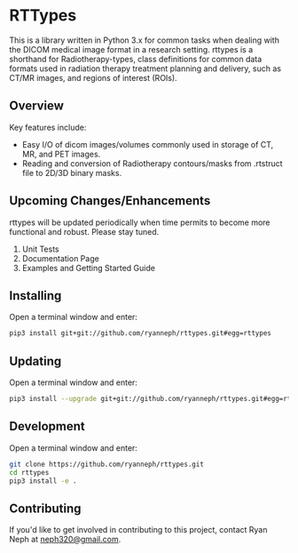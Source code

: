 # RTTypes
This is a library written in Python 3.x for common tasks when dealing with the DICOM medical image format in a research setting. rttypes is a shorthand for Radiotherapy-types, class definitions for common data formats used in radiation therapy treatment planning and delivery, such as CT/MR images, and regions of interest (ROIs).
## Overview
Key features include:
* Easy I/O of dicom images/volumes commonly used in storage of CT, MR, and PET images.
* Reading and conversion of Radiotherapy contours/masks from .rtstruct file to 2D/3D binary masks.

## Upcoming Changes/Enhancements
rttypes will be updated periodically when time permits to become more functional and robust. Please stay tuned.
1. Unit Tests
2. Documentation Page
3. Examples and Getting Started Guide

## Installing
Open a terminal window and enter:
``` bash
pip3 install git+git://github.com/ryanneph/rttypes.git#egg=rttypes
```

## Updating
Open a terminal window and enter:
``` bash
pip3 install --upgrade git+git://github.com/ryanneph/rttypes.git#egg=rttypes
```

## Development
Open a terminal window and enter:
``` bash
git clone https://github.com/ryanneph/rttypes.git
cd rttypes
pip3 install -e .
```

## Contributing
If you'd like to get involved in contributing to this project, contact Ryan Neph at neph320@gmail.com.
